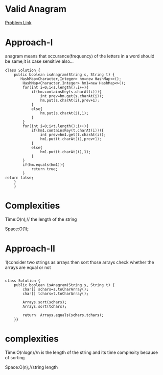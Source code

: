 # Valid Anagram

[Problem Link](https://leetcode.com/problems/valid-anagram/description/)
# Approach-I

anagram means that occurance(frequency) of the letters in a word should be same,it is case sensitive also...


```
class Solution {
    public boolean isAnagram(String s, String t) {
       HashMap<Character,Integer> hm=new HashMap<>();
        HashMap<Character,Integer> hm1=new HashMap<>();
        for(int i=0;i<s.length();i++){
            if(hm.containsKey(s.charAt(i))){
                int prev=hm.get(s.charAt(i));
                hm.put(s.charAt(i),prev+1);
            }
            else{
                hm.put(s.charAt(i),1);
            }
        }
        for(int i=0;i<t.length();i++){
            if(hm1.containsKey(t.charAt(i))){
                int prev=hm1.get(t.charAt(i));
                hm1.put(t.charAt(i),prev+1);
            }
            else{
                hm1.put(t.charAt(i),1);
            }
        }
        if(hm.equals(hm1)){
            return true;
        }
return false;
    }
    }
```


# Complexities


Time:O(n);// the length of the string

Space:O(1);


# Approach-II


1)consider two strings as arrays then sort those arrays check whether the arrays are equal or not


```

class Solution {
    public boolean isAnagram(String s, String t) {
        char[] schars=s.toCharArray();
        char[] tchars=t.toCharArray();

        Arrays.sort(schars);
        Arrays.sort(tchars);

        return  Arrays.equals(schars,tchars);
    }}

```
# complexities


Time:O(nlogn)//n is the length of the string and its time complexity because of sorting

Space:O(n);//string length
